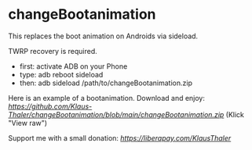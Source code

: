 # changeBootanimation
This replaces the boot animation on Androids via sideload.

TWRP recovery is required.


- first: activate ADB on your Phone
- type: adb reboot sideload
- then: adb sideload /path/to/changeBootanimation.zip

Here is an example of a bootanimation.
Download and enjoy: *https://github.com/Klaus-Thaler/changeBootanimation/blob/main/changeBootanimation.zip*
(Klick "View raw")

Support me with a small donation: *https://liberapay.com/KlausThaler*
